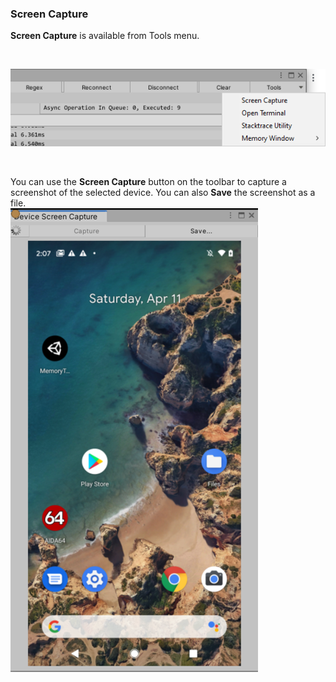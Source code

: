 ### Screen Capture

**Screen Capture** is available from Tools menu.

<br>

![Tools Menu](images/toolsmenu.png)

<br>

You can use the **Screen Capture** button on the toolbar to capture a screenshot of the selected device. You can also **Save** the screenshot as a file.  
![Device Screen Capture](images/device_screen_capture.png)